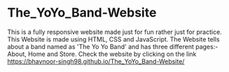 # The_YoYo_Band-Website
This is a fully responsive website made just for fun rather just for practice. This Website is made using HTML, CSS and JavaScript. The Website tells about a band named as 'The Yo Yo Band' and has three different pages:- About, Home and Store. Check the website by clicking on the link https://bhavnoor-singh98.github.io/The_YoYo_Band-Website/
